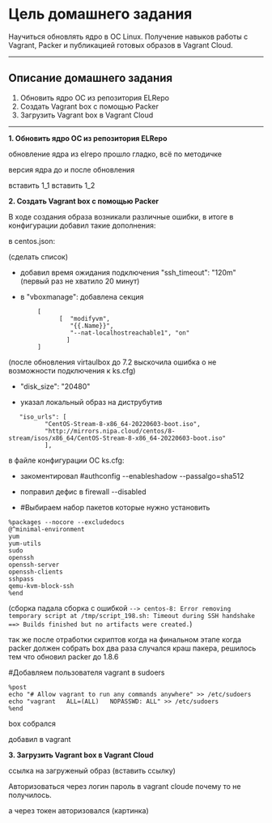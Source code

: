 # Цель домашнего задания
Научиться обновлять ядро в ОС Linux. Получение навыков работы с Vagrant, Packer и публикацией готовых образов в Vagrant Cloud. 


---


## Описание домашнего задания
1. Обновить ядро ОС из репозитория ELRepo
2. Создать Vagrant box c помощью Packer
3. Загрузить Vagrant box в Vagrant Cloud


---
**1. Обновить ядро ОС из репозитория ELRepo**

обновление ядра из elrepo прошло гладко, всё по методичке

версия ядра до и после обновления

вставить 1_1
вставить 1_2

**2. Создать Vagrant box c помощью Packer**

В ходе создания образа возникали различные ошибки, в итоге в  конфигурации добавил такие дополнения:

в centos.json:

(сделать список)

* добавил время ожидания подключения "ssh_timeout": "120m" (первый раз не хватило 20 минут)  

* в "vboxmanage": добавлена секция 
```
        [
              [  "modifyvm",
                 "{{.Name}}",
                 "--nat-localhostreachable1", "on"
                ]  
        ]
```
   (после обновления virtaulbox до 7.2 выскочила ошибка о не возможности подключения к ks.cfg) 

* "disk_size": "20480"

* указал локальный образ на диструбутив 
```
   "iso_urls": [
          "CentOS-Stream-8-x86_64-20220603-boot.iso", 
          "http://mirrors.nipa.cloud/centos/8-stream/isos/x86_64/CentOS-Stream-8-x86_64-20220603-boot.iso"
          ],
```

в файле конфигурации ОС ks.cfg:

* закоментировал #authconfig --enableshadow --passalgo=sha512

* поправил дефис в firewall --disabled

* \#Выбираем набор пакетов которые нужно установить
```
%packages --nocore --excludedocs
@^minimal-environment
yum
yum-utils
sudo
openssh
openssh-server
openssh-clients
sshpass
qemu-kvm-block-ssh
%end
```
(сборка падала сборка с ошибкой `--> centos-8: Error removing temporary script at /tmp/script_198.sh: Timeout during SSH handshake
==> Builds finished but no artifacts were created.`)

так же после отработки скриптов когда на финальном этапе когда packer должен собрать box два раза случался краш пакера, решилось тем что обновил packer до 1.8.6

\#Добавляем пользователя vagrant в sudoers
```
%post
echo "# Allow vagrant to run any commands anywhere" >> /etc/sudoers
echo "vagrant   ALL=(ALL)   NOPASSWD: ALL" >> /etc/sudoers
%end
```
box собрался

добавил в vagrant




**3. Загрузить Vagrant box в Vagrant Cloud**

ссылка на загруженый образ
(вставить ссылку)

Авторизоваться через логин пароль в vagrant cloude  почему то не получилось.

а через токен авторизовался (картинка)


